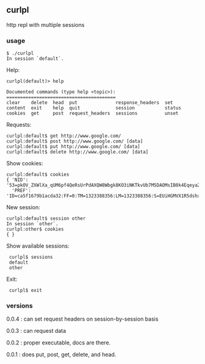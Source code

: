 ## curlpl

http repl with multiple sessions

### usage

    $ ./curlpl
    In session `default`.

Help:

    curlpl(default)> help

    Documented commands (type help <topic>):
    ========================================
    clear    delete  head  put              response_headers  set   
    content  exit    help  quit             session           status
    cookies  get     post  request_headers  sessions          unset 

Requests:

    curlpl:default$ get http://www.google.com/
    curlpl:default$ post http://www.google.com/ [data]
    curlpl:default$ put http://www.google.com/ [data]
    curlpl:default$ delete http://www.google.com/ [data]

Show cookies:

    curlpl:default$ cookies
    { 'NID': '53=pkOV_ZXWlXa_qUM6pf4QeRsUrPdAXQW8Wbgk8KO3iNKTkvUb7M5DAOMsIB0k4Eqeya2Q_vM2hfjFOiAisa8yVpQptw_GAI_mxM7QHe3UeBVgaAsoL3cU3PUH979wRyTC',
      'PREF': 'ID=ca5f1679b1acda32:FF=0:TM=1323388356:LM=1323388356:S=EUiHGMVX1R5dshxv'}

New session:

    curlpl:default$ session other
    In session `other`.
    curlpl:other$ cookies
    { }

Show available sessions:

     curlpl$ sessions
     default
     other

Exit:

     curlpl$ exit


### versions

0.0.4 : can set request headers on session-by-session basis

0.0.3 : can request data

0.0.2 : proper executable, docs are there.

0.0.1 : does put, post, get, delete, and head.
